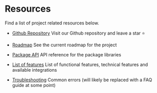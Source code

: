 # Resources

Find a list of project related resources below.

- [Github Repository](https://github.com/DivanteLtd/shopware-pwa) Visit our Github repository and leave a star ⭐️

- [Roadmap](./roadmap) See the current roadmap for the project

- [Package API](./api) API reference for the package libraries

- [List of features](./features) List of functional features, technical features and available integrations

- [Troubleshooting](./troubleshooting) Common errors (will likely be replaced with a FAQ guide at some point)
